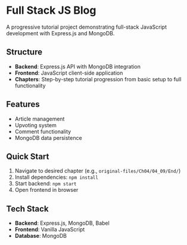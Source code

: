 # Full Stack JS Blog

A progressive tutorial project demonstrating full-stack JavaScript development with Express.js and MongoDB.

## Structure

- **Backend**: Express.js API with MongoDB integration
- **Frontend**: JavaScript client-side application
- **Chapters**: Step-by-step tutorial progression from basic setup to full functionality

## Features

- Article management
- Upvoting system
- Comment functionality
- MongoDB data persistence

## Quick Start

1. Navigate to desired chapter (e.g., `original-files/Ch04/04_09/End/`)
2. Install dependencies: `npm install`
3. Start backend: `npm start`
4. Open frontend in browser

## Tech Stack

- **Backend**: Express.js, MongoDB, Babel
- **Frontend**: Vanilla JavaScript
- **Database**: MongoDB
